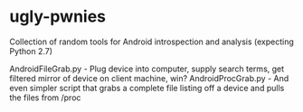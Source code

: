 ugly-pwnies
===========

Collection of random tools for Android introspection and analysis (expecting Python 2.7)

AndroidFileGrab.py - Plug device into computer, supply search terms, get filtered mirror of device on client machine, win?
AndroidProcGrab.py - And even simpler script that grabs a complete file listing off a device and pulls the files from /proc